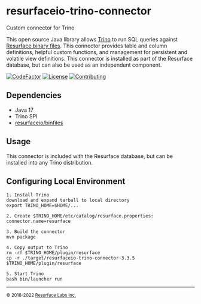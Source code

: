 # resurfaceio-trino-connector
Custom connector for Trino

This open source Java library allows [Trino](https://trino.io) to run SQL queries against
[Resurface binary files](https://github.com/resurfaceio/binfiles). This connector
provides table and column definitions, helpful custom functions, and management for
persistent and volatile view definitions. This connector is installed as part of
the Resurface database, but can also be used as an independent component.

[![CodeFactor](https://www.codefactor.io/repository/github/resurfaceio/trino-connector/badge)](https://www.codefactor.io/repository/github/resurfaceio/trino-connector)
[![License](https://img.shields.io/github/license/resurfaceio/trino-connector)](https://github.com/resurfaceio/trino-connector/blob/v3.3.x/LICENSE)
[![Contributing](https://img.shields.io/badge/contributions-welcome-green.svg)](https://github.com/resurfaceio/trino-connector/blob/v3.3.x/CONTRIBUTING.md)

## Dependencies

* Java 17
* Trino SPI
* [resurfaceio/binfiles](https://github.com/resurfaceio/binfiles)

## Usage

This connector is included with the Resurface database, but can be installed
into any Trino distribution.

## Configuring Local Environment

```
1. Install Trino
download and expand tarball to local directory
export TRINO_HOME=$HOME/...

2. Create $TRINO_HOME/etc/catalog/resurface.properties:
connector.name=resurface

3. Build the connector
mvn package

4. Copy output to Trino
rm -rf $TRINO_HOME/plugin/resurface
cp -r ./target/resurfaceio-trino-connector-3.3.5 $TRINO_HOME/plugin/resurface

5. Start Trino
bash bin/launcher run
```

---
<small>&copy; 2016-2022 <a href="https://resurface.io">Resurface Labs Inc.</a></small>
